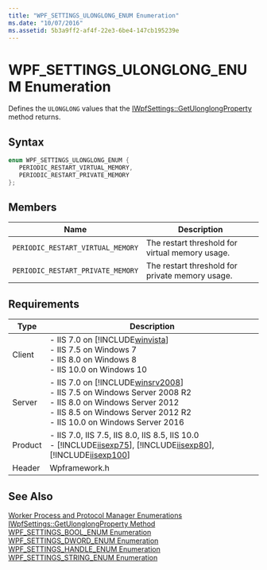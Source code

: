 ```yaml
---
title: "WPF_SETTINGS_ULONGLONG_ENUM Enumeration"
ms.date: "10/07/2016"
ms.assetid: 5b3a9ff2-af4f-22e3-6be4-147cb195239e
---
```

# WPF_SETTINGS_ULONGLONG_ENUM Enumeration
Defines the `ULONGLONG` values that the [IWpfSettings::GetUlonglongProperty](../../web-development-reference/native-code-api-reference/iwpfsettings-getulonglongproperty-method.md) method returns.  
  
## Syntax  
  
```cpp  
enum WPF_SETTINGS_ULONGLONG_ENUM {  
   PERIODIC_RESTART_VIRTUAL_MEMORY,  
   PERIODIC_RESTART_PRIVATE_MEMORY  
};  
```  
  
## Members  
  
|Name|Description|  
|----------|-----------------|  
|`PERIODIC_RESTART_VIRTUAL_MEMORY`|The restart threshold for virtual memory usage.|  
|`PERIODIC_RESTART_PRIVATE_MEMORY`|The restart threshold for private memory usage.|  
  
## Requirements  
  
|Type|Description|  
|----------|-----------------|  
|Client|-   IIS 7.0 on [!INCLUDE[winvista](../../wmi-provider/includes/winvista-md.md)]<br />-   IIS 7.5 on Windows 7<br />-   IIS 8.0 on Windows 8<br />-   IIS 10.0 on Windows 10|  
|Server|-   IIS 7.0 on [!INCLUDE[winsrv2008](../../wmi-provider/includes/winsrv2008-md.md)]<br />-   IIS 7.5 on Windows Server 2008 R2<br />-   IIS 8.0 on Windows Server 2012<br />-   IIS 8.5 on Windows Server 2012 R2<br />-   IIS 10.0 on Windows Server 2016|  
|Product|-   IIS 7.0, IIS 7.5, IIS 8.0, IIS 8.5, IIS 10.0<br />-   [!INCLUDE[iisexp75](../../web-development-reference/native-code-api-reference/includes/iisexp75-md.md)], [!INCLUDE[iisexp80](../../web-development-reference/native-code-api-reference/includes/iisexp80-md.md)], [!INCLUDE[iisexp100](../../web-development-reference/native-code-api-reference/includes/iisexp100-md.md)]|  
|Header|Wpframework.h|  
  
## See Also  
 [Worker Process and Protocol Manager Enumerations](../../web-development-reference/native-code-api-reference/worker-process-and-protocol-manager-enumerations.md)   
 [IWpfSettings::GetUlonglongProperty Method](../../web-development-reference/native-code-api-reference/iwpfsettings-getulonglongproperty-method.md)   
 [WPF_SETTINGS_BOOL_ENUM Enumeration](../../web-development-reference/native-code-api-reference/wpf-settings-bool-enum-enumeration.md)   
 [WPF_SETTINGS_DWORD_ENUM Enumeration](../../web-development-reference/native-code-api-reference/wpf-settings-dword-enum-enumeration.md)   
 [WPF_SETTINGS_HANDLE_ENUM Enumeration](../../web-development-reference/native-code-api-reference/wpf-settings-handle-enum-enumeration.md)   
 [WPF_SETTINGS_STRING_ENUM Enumeration](../../web-development-reference/native-code-api-reference/wpf-settings-string-enum-enumeration.md)
